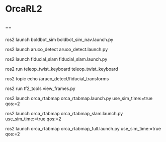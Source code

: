 # OrcaRL2
--
--
ros2 launch boldbot_sim boldbot_sim_nav.launch.py

ros2 launch aruco_detect aruco_detect.launch.py

ros2 launch fiducial_slam fiducial_slam.launch.py

ros2 run teleop_twist_keyboard teleop_twist_keyboard

ros2 topic echo /aruco_detect/fiducial_transforms

ros2 run tf2_tools view_frames.py


ros2 launch orca_rtabmap orca_rtabmap.launch.py use_sim_time:=true qos:=2

ros2 launch orca_rtabmap orca_rtabmap_slam.launch.py use_sim_time:=true qos:=2

ros2 launch orca_rtabmap orca_rtabmap_full.launch.py use_sim_time:=true qos:=2